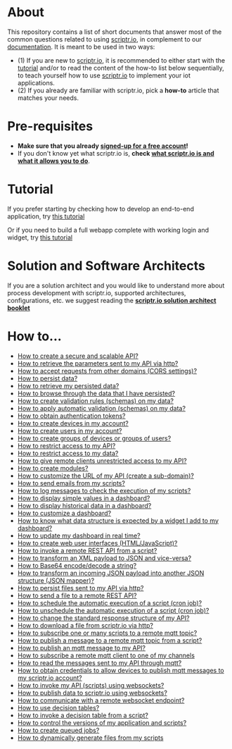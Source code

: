 # About

This repository contains a list of short documents that answer most of the common questions related to using [scriptr.io](https://www.scriptr.io), in complement to our [documentation](https://www.scriptr.io/documentation#documentation-get-attachmentgetAttachment). It is meant to be used in two ways: 
- (1) If you are new to [scriptr.io](https://www.scriptr.io), it is recommended to either start with the [tutorial](#tutorial) and/or to read the content of the how-to list below sequentially, to teach yourself how to use [scriptr.io](https://www.scriptr.io) to implement your iot applications. 
- (2) If you already are familiar with scriptr.io, pick a **how-to** article that matches your needs.

# Pre-requisites

- **Make sure that you already [signed-up for a free account](https://www.scriptr.io/register)!** 
- If you don't know yet what scriptr.io is, **check [what scriptr.io is and what it allows you to do](https://github.com/scriptrdotio/howto/blob/master/whatis/whatis_scriptr.md)**.

# Tutorial

If you prefer starting by checking how to develop an end-to-end application, try [this tutorial](./tutorials/endtoendapp1/README.md)

Or if you need to build a full webapp complete with working login and widget, try [this tutorial](./tutorials/UIComponents/README.md)

# Solution and Software Architects

If you are a solution architect and you would like to understand more about process development with scriptr.io, supported architectures, configurations, etc. we suggest reading the **[scriptr.io solution architect booklet](./architecture/solution_architect_booklet.md)**

# How to...

- [How to create a secure and scalable API?](https://github.com/scriptrdotio/howto/blob/master/api/create_api.md)
- [How to retrieve the parameters sent to my API via http?](https://github.com/scriptrdotio/howto/blob/master/api/read_http_request_parameters.md)
- [How to accept requests from other domains (CORS settings)?](https://github.com/scriptrdotio/howto/blob/master/api/cors_settings.md)
- [How to persist data?](https://github.com/scriptrdotio/howto/blob/master/data/persist_data.md)
- [How to retrieve my persisted data?](https://github.com/scriptrdotio/howto/blob/master/data/query_data.md)
- [How to browse through the data that I have persisted?](https://github.com/scriptrdotio/howto/blob/master/data/view_data.md)
- [How to create validation rules (schemas) on my data?](https://github.com/scriptrdotio/howto/blob/master/data/create_schema.md)
- [How to apply automatic validation (schemas) on my data?](https://github.com/scriptrdotio/howto/blob/master/data/create_schemabased_docs.md)
- [How to obtain authentication tokens?](https://github.com/scriptrdotio/howto/blob/master/api/obtain_auth_token.md)
- [How to create devices in my account?](https://github.com/scriptrdotio/howto/blob/master/acl/create_devices_users.md)
- [How to create users in my account?](https://github.com/scriptrdotio/howto/blob/master/acl/create_users.md)
- [How to create groups of devices or groups of users?](https://github.com/scriptrdotio/howto/blob/master/acl/create_devices_groups.md)
- [How to restrict access to my API?](https://github.com/scriptrdotio/howto/blob/master/acl/restrict_access_to_api.md)
- [How to restrict access to my data?](https://github.com/scriptrdotio/howto/blob/master/acl/protect_data.md)
- [How to give remote clients unrestricted access to my API?](https://github.com/scriptrdotio/howto/blob/master/acl/unprotected_api.md)
- [How to create modules?](https://github.com/scriptrdotio/howto/blob/master/modules/create_modules.md)
- [How to customize the URL of my API (create a sub-domain)?](https://github.com/scriptrdotio/howto/blob/master/config/create_subdomain.md)
- [How to send emails from my scripts?](https://github.com/scriptrdotio/howto/blob/master/util/sendmail.md)
- [How to log messages to check the execution of my scripts?](https://github.com/scriptrdotio/howto/blob/master/debug/log_msg.md)
- [How to display simple values in a dashboard?](https://github.com/scriptrdotio/howto/blob/master/ui/create_dashboard.md)
- [How to display historical data in a dashboard?](https://github.com/scriptrdotio/howto/blob/master/ui/create_dashboard_historical.md)
- [How to customize a dashboard?](https://github.com/scriptrdotio/howto/blob/master/ui/customize_dashboard.md)
- [How to know what data structure is expected by a widget I add to my dashboard?](https://github.com/scriptrdotio/howto/blob/master/ui/what_data_structure_for_widget.md)
- [How to update my dashboard in real time?](https://github.com/scriptrdotio/howto/blob/master/ui/realtime_dashboard.md)
- [How to create web user interfaces (HTML/JavaScript)?](https://github.com/scriptrdotio/howto/blob/master/ui/create_web_ui.md)
- [How to invoke a remote REST API from a script?](https://github.com/scriptrdotio/howto/blob/master/remote/invoke_rest_api.md)
- [How to transform an XML payload to JSON and vice-versa?](https://github.com/scriptrdotio/howto/blob/master/util/xmltojson.md)
- [How to Base64 encode/decode a string?](/util/base64encoding.md)
- [How to transform an incoming JSON payload into another JSON structure (JSON mapper)?](https://github.com/scriptrdotio/howto/blob/master/util/jsonmapper.md)
- [How to persist files sent to my API via http?](https://github.com/scriptrdotio/howto/blob/master/data/upload_files.md)
- [How to send a file to a remote REST API?](https://github.com/scriptrdotio/howto/blob/master/remote/send_file_to_api.md)
- [How to schedule the automatic execution of a script (cron job)?](https://github.com/scriptrdotio/howto/blob/master/cron/create_cron_job.md)
- [How to unschedule the automatic execution of a script (cron job)?](https://github.com/scriptrdotio/howto/blob/master/cron/unschedule_cron_job.md)
- [How to change the standard response structure of my API?](https://github.com/scriptrdotio/howto/blob/master/api/change_response.md)
- [How to download a file from scriptr.io via http?](https://github.com/scriptrdotio/howto/blob/master/data/download_file.md)
- [How to subscribe one or many scripts to a remote mqtt topic?](https://github.com/scriptrdotio/howto/blob/master/mqtt/subscribe_to_remote_mqtt.md)
- [How to publish a message to a remote mqtt topic from a script?](https://github.com/scriptrdotio/howto/blob/master/mqtt/publish_to_remote_mqtt.md)
- [How to publish an mqtt message to my API?](https://github.com/scriptrdotio/howto/blob/master/api/publish_mqtt_msgs_to_script.md)
- [How to subscribe a remote mqtt client to one of my channels](https://github.com/scriptrdotio/howto/blob/master/mqtt/subscribe_mqtt_client.md#how-to-subscribe-a-remote-mqtt-client-to-receive-messages-from-my-scriptr-account)
- [How to read the messages sent to my API through mqtt?](https://github.com/scriptrdotio/howto/blob/master/api/read_mqtt_messages.md)
- [How to obtain credentials to allow devices to publish mqtt messages to my scriptr.io account?](https://github.com/scriptrdotio/howto/blob/master/mqtt/obtain_credentials.md)
- [How to invoke my API (scripts) using websockets?](https://github.com/scriptrdotio/howto/blob/master/api/invoke_api.md)
- [How to publish data to scriptr.io using websockets?](https://github.com/scriptrdotio/howto/blob/master/publish_subscribe/publish_ws.md)
- [How to communicate with a remote websocket endpoint?](https://github.com/scriptrdotio/howto/blob/master/websockets/send_receive_msgs.md)
- [How to use decision tables?](https://github.com/scriptrdotio/howto/blob/master/decision_tables/create_decision_table.md)
- [How to invoke a decision table from a script?](https://github.com/scriptrdotio/howto/blob/master/decision_tables/invoke_decision_table_from_script.md)
- [How to control the versions of my application and scripts?](https://github.com/scriptrdotio/howto/blob/master/teamwork/version_control.md)
- [How to create queued jobs?](https://github.com/scriptrdotio/howto/blob/master/queuing/queue_tasks.md)
- [How to dynamically generate files from my scripts](https://github.com/scriptrdotio/howto/blob/master/data/generate_file_from_script.md#how-to-dynamically-generate-a-file-from-within-a-script)

